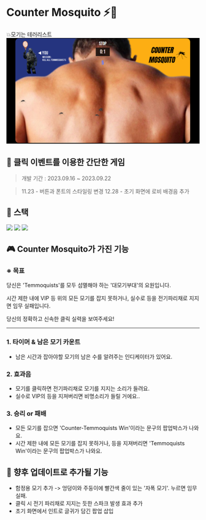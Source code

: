 # Counter Mosquito ⚡🦟

💥모기는 테러리스트
![Thumbnail](<img\Counter Mosquito - Chrome 2023-12-28 오후 12_52_35.png>)

## 🧾 클릭 이벤트를 이용한 간단한 게임

> 개발 기간 : 2023.09.16 ~ 2023.09.22

> 11.23 - 버튼과 폰트의 스타일링 변경
> 12.28 - 초기 화면에 로비 배경음 추가

## 🥞 스택

<img src="https://img.shields.io/badge/HTML5-E34F26?style=flat-square&logo=html5&logoColor=white">

<img src="https://img.shields.io/badge/CSS3-1572B6?style=flat-square&logo=css3&logoColor=white">

<img src="https://img.shields.io/badge/JavaScript-F7DF1E?style=flat-square&logo=javascript&logoColor=black">

## 🎮 Counter Mosquito가 가진 기능

### ※ 목표

당신은 'Temmoquists'를 모두 섬멸해야 하는 '대모기부대'의 요원입니다.

시간 제한 내에 VIP 등 위의 모든 모기를 잡지 못하거나, 실수로 등을 전기파리채로 지지면
임무 실패입니다.

당신의 정확하고 신속한 클릭 실력을 보여주세요!

---

### 1. 타이머 & 남은 모기 카운트

- 남은 시간과 잡아야할 모기의 남은 수를 알려주는 인디케이터가 있어요.

### 2. 효과음

- 모기를 클릭하면 전기파리채로 모기를 지지는 소리가 들려요.
- 실수로 VIP의 등을 지져버리면 비명소리가 들릴 거에요..

### 3. 승리 or 패배

- 모든 모기를 잡으면 'Counter-Temmoquists Win'이라는 문구의 팝업박스가 나와요.
- 시간 제한 내에 모든 모기를 잡지 못하거나, 등을 지져버리면 'Temmoquists Win'이라는 문구의 팝업박스가 나와요.

## 🛒 향후 업데이트로 추가될 기능

- 함정용 모기 추가 -> 엉덩이와 주둥이에 빨간색 줄이 있는 '자폭 모기'. 누르면 임무 실패.
- 클릭 시 전기 파리채로 지지는 듯한 스파크 발생 효과 추가
- 초기 화면에서 인트로 글귀가 담긴 팝업 삽입

<!-- 코드에 추가해야될 사항들
1. 함정용 모기 추가 - 엉덩이와 주둥이에 빨간색 줄이 있음. 자폭 모기임.
2. 클릭 시 전기 파리채로 지지는 듯한 효과(element 삽입)를 넣기
3. 처음 화면에서 인트로 글귀가 담긴 팝업 삽입하기
4. 게임 종료 후 팝업이 떠 있는 상태에서 모기를 클릭할 수 있는 버그 고치기.-->
